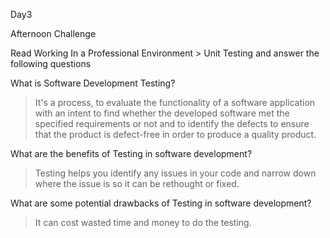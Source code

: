 Day3

Afternoon Challenge

Read Working In a Professional Environment > Unit Testing and answer the following questions

What is Software Development Testing?
> It's a process, to evaluate the functionality of a software application with an intent to find whether the developed software met the specified requirements or not and to identify the defects to ensure that the product is defect-free in order to produce a quality product.

What are the benefits of Testing in software development?
> Testing helps you identify any issues in your code and narrow down where the issue is so it can be rethought or fixed.

What are some potential drawbacks of Testing in software development?
>  It can cost wasted time and money to do the testing.